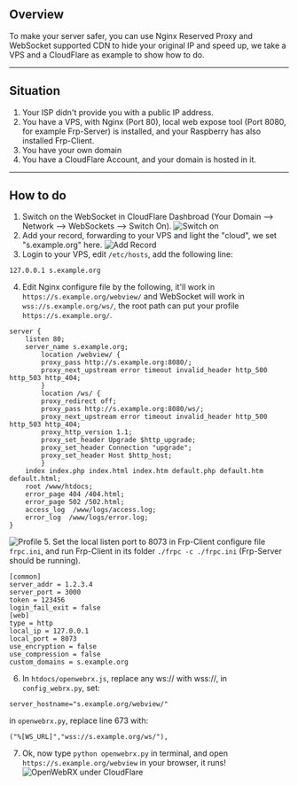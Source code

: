 ## Overview

To make your server safer, you can use Nginx Reserved Proxy and WebSocket supported CDN to hide your original IP and speed up, we take a VPS and a CloudFlare as example to show how to do.

---

## Situation

 1. Your ISP didn't provide you with a public IP address.
 2. You have a VPS, with Nginx (Port 80), local web expose tool (Port 8080, for example Frp-Server) is installed, and your Raspberry has also installed Frp-Client.
 3. You have your own domain
 4. You have a CloudFlare Account, and your domain is hosted in it.

---

## How to do

 1. Switch on the WebSocket in CloudFlare Dashbroad (Your Domain --> Network --> WebSockets --> Switch On).
![Switch on](https://i.imgur.com/XJbJj3J.jpg)
 2. Add your record, forwarding to your VPS and light the "cloud", we set "s.example.org" here.
![Add Record](https://i.imgur.com/j9AWgPm.jpg)
 3. Login to your VPS, edit `/etc/hosts`, add the following line:
```
127.0.0.1 s.example.org
```
 4. Edit Nginx configure file by the following, it'll work in `https://s.example.org/webview/` and WebSocket will work in `wss://s.example.org/ws/`, the root path can put your profile `https://s.example.org/`.
```
server {
    listen 80;
    server_name s.example.org;
        location /webview/ {
        proxy_pass http://s.example.org:8080/;
        proxy_next_upstream error timeout invalid_header http_500 http_503 http_404;
        }
        location /ws/ {
        proxy_redirect off;
        proxy_pass http://s.example.org:8080/ws/;
        proxy_next_upstream error timeout invalid_header http_500 http_503 http_404;
        proxy_http_version 1.1;
        proxy_set_header Upgrade $http_upgrade;
        proxy_set_header Connection "upgrade";
        proxy_set_header Host $http_host;
        }
    index index.php index.html index.htm default.php default.htm default.html;
    root /www/htdocs;
    error_page 404 /404.html;
    error_page 502 /502.html;
    access_log  /www/logs/access.log;
    error_log  /www/logs/error.log;
}
```
![Profile](https://i.imgur.com/XJRwN4X.jpg)
 5. Set the local listen port to 8073 in Frp-Client configure file `frpc.ini`, and run Frp-Client in its folder `./frpc -c ./frpc.ini` (Frp-Server should be running).
```
[common]
server_addr = 1.2.3.4
server_port = 3000
token = 123456
login_fail_exit = false
[web]
type = http
local_ip = 127.0.0.1
local_port = 8073
use_encryption = false
use_compression = false
custom_domains = s.example.org
```
 6. In `htdocs/openwebrx.js`, replace any ws:// with wss://, in `config_webrx.py`, set:
```
server_hostname="s.example.org/webview/"
```
in `openwebrx.py`, replace line 673 with:
```
("%[WS_URL]","wss://s.example.org/ws/"),
```
 7. Ok, now type `python openwebrx.py` in terminal, and open `https://s.example.org/webview` in your browser, it runs!
![OpenWebRX under CloudFlare](https://i.imgur.com/diRXKCu.jpg)
